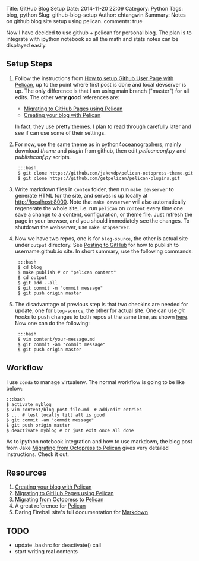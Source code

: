 Title: GitHub Blog Setup
Date: 2014-11-20 22:09
Category: Python
Tags: blog, python
Slug: github-blog-setup
Author: chtangwin
Summary: Notes on github blog site setup using pelican.
comments: true


Now I have decided to use github + pelican for personal blog. The plan is to 
integrate with ipython notebook so all the math and stats notes can be displayed 
easily. 

Setup Steps
-----------

1. Follow the instructions from [How to setup Github User Page with Pelican](http://ntanjerome.org/blog/how-to-setup-github-user-page-with-pelican/), up to
the point where first post is done and local devserver is up. The only difference
is that I am using main branch ("master") for all edits. The other **very good** references are:
    
    - [Migrating to GitHub Pages using Pelican](http://mathamy.com/migrating-to-github-pages-using-pelican.html)
    - [Creating your blog with Pelican](http://chdoig.github.io/create-pelican-blog.html)
    
    In fact, they use pretty themes. I plan to read through carefully later
    and see if can use some of their settings.
    
2. For now, use the same theme as in [python4oceanographers](http://nbviewer.ipython.org/url/ocefpaf.github.com/python4oceanographers/downloads/notebooks/2013-12-23-blogging.ipynb), mainly download *theme* and *plugin* from github, then edit *pelicanconf.py* and *publishconf.py* scripts.

        :::bash
        $ git clone https://github.com/jakevdp/pelican-octopress-theme.git
        $ git clone https://github.com/getpelican/pelican-plugins.git

3. Write markdown files in `conten` folder, then run `make devserver` to generate HTML 
for the site, and serves is up locally at [http://localhost:8000](http://localhost:8000).
Note that `make devserver` will also automatically regenerate the whole site, i.e. run `pelican` on `content` every time one save a change to a content, configuration, or theme file. Just refresh the page in your browser, and you should immediately see the changes. To shutdown the webserver, use `make stopserver`.

4. Now we have two repos, one is for `blog-source`, the other is actual site under `output` directory. See [Posting to GitHub](http://mathamy.com/migrating-to-github-pages-using-pelican.html) 
for how to publish to username.github.io site. In short summary, use the following commands:

        :::bash
        $ cd blog
        $ make publish # or "pelican content"
        $ cd output
        $ git add --all
        $ git commit -m "commit message"
        $ git push origin master

5. The disadvantage of previous step is that two checkins are needed for update, one
for `blog-source`, the other for actual site. One can use *git hooks* to push changes
to both repos at the same time, as shown 
[here](http://mavant.com/blog/2014/03/10/pelican-git-hooks-github-dot-io/).
Now one can do the following:

        :::bash
        $ vim content/your-message.md
        $ git commit -am "commit message"
        $ git push origin master

        
Workflow
--------
I use `conda` to manage virtualenv. The normal workflow is going to be like below:

    :::bash
    $ activate myblog
    $ vim content/blog-post-file.md  # add/edit entries
    $ ... # test locally till all is good
    $ git commit -am "commit message"
    $ git push origin master
    $ deactivate myblog # or just exit once all done

As to ipython notebook integration and how to use markdown, the blog post from Jake
[Migrating from Octopress to Pelican](https://jakevdp.github.io/blog/2013/05/07/migrating-from-octopress-to-pelican/)
gives very detailed instructions. Check it out. 



Resources
---------
1. [Creating your blog with Pelican](http://chdoig.github.io/create-pelican-blog.html)
2. [Migrating to GitHub Pages using Pelican](http://mathamy.com/migrating-to-github-pages-using-pelican.html)
3. [Migrating from Octopress to Pelican](https://jakevdp.github.io/blog/2013/05/07/migrating-from-octopress-to-pelican/)
4. A great reference for [Pelican](http://futurile.net/resources/blogging/pelican.html)
5. Daring Fireball site's full documentation for [Markdown](http://daringfireball.net/projects/markdown/syntax)

TODO
----
- update .bashrc for deactivate() call
- start writing real contents
